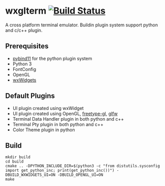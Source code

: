 # wxglterm [![Build Status](https://travis-ci.org/stonewell/wxglterm.svg?branch=master)](https://travis-ci.org/stonewell/wxglterm)

A cross platform terminal emulator. Buildin plugin system support python and c/c++ plugin.

## Prerequisites
* [pybind11](https://github.com/pybind/pybind11) for the python plugin system
* Python 3
* FontConfig
* OpenGL
* [wxWidgets](http://www.wxwidgets.org)

## Default Plugins
* UI plugin created using wxWidget
* UI plugin created using OpenGL, [freetype-gl](https://github.com/rougier/freetype-gl), [glfw](http://www.glfw.org/)
* Terminal Data Handler plugin in both python and c++
* Terminal Pty plugin in both python and c++
* Color Theme plugin in python

## Build
```
mkdir build
cd build
cmake .. -DPYTHON_INCLUDE_DIR=$(python3 -c "from distutils.sysconfig import get_python_inc; print(get_python_inc())") -DBUILD_WXWIDGETS_UI=ON -DBUILD_OPENGL_UI=ON
make
```
